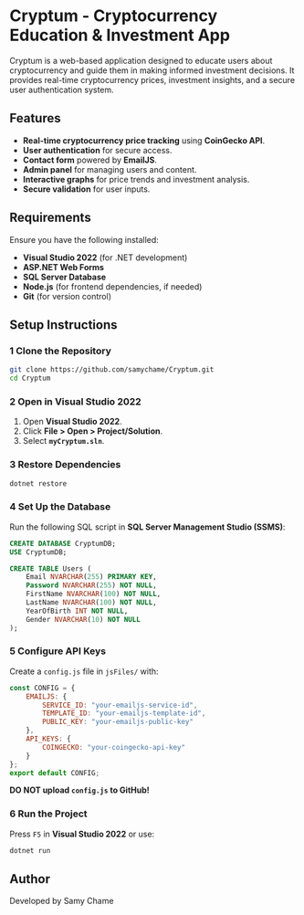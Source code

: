 # Cryptum - Cryptocurrency Education & Investment App

Cryptum is a web-based application designed to educate users about cryptocurrency and guide them in making informed investment decisions. It provides real-time cryptocurrency prices, investment insights, and a secure user authentication system.

## Features

-  **Real-time cryptocurrency price tracking** using **CoinGecko API**.
-  **User authentication** for secure access.
-  **Contact form** powered by **EmailJS**.
-  **Admin panel** for managing users and content.
-  **Interactive graphs** for price trends and investment analysis.
-  **Secure validation** for user inputs.

## Requirements

Ensure you have the following installed:

- **Visual Studio 2022** (for .NET development)
- **ASP.NET Web Forms**
- **SQL Server Database**
- **Node.js** (for frontend dependencies, if needed)
- **Git** (for version control)

## Setup Instructions

### 1 Clone the Repository

```sh
git clone https://github.com/samychame/Cryptum.git
cd Cryptum
```

### 2️ Open in Visual Studio 2022

1. Open **Visual Studio 2022**.
2. Click **File > Open > Project/Solution**.
3. Select **`myCryptum.sln`**.

### 3️ Restore Dependencies

```sh
dotnet restore
```

### 4️ Set Up the Database

Run the following SQL script in **SQL Server Management Studio (SSMS)**:

```sql
CREATE DATABASE CryptumDB;
USE CryptumDB;

CREATE TABLE Users (
    Email NVARCHAR(255) PRIMARY KEY,
    Password NVARCHAR(255) NOT NULL,
    FirstName NVARCHAR(100) NOT NULL,
    LastName NVARCHAR(100) NOT NULL,
    YearOfBirth INT NOT NULL,
    Gender NVARCHAR(10) NOT NULL
);
```

### 5️ Configure API Keys

Create a `config.js` file in `jsFiles/` with:

```js
const CONFIG = {
    EMAILJS: {
        SERVICE_ID: "your-emailjs-service-id",
        TEMPLATE_ID: "your-emailjs-template-id",
        PUBLIC_KEY: "your-emailjs-public-key"
    },
    API_KEYS: {
        COINGECKO: "your-coingecko-api-key"
    }
};
export default CONFIG;
```

 **DO NOT upload ********`config.js`******** to GitHub!**

### 6️ Run the Project

Press `F5` in **Visual Studio 2022** or use:

```sh
dotnet run
```


## Author

Developed by Samy Chame 

